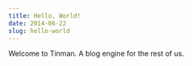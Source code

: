 ```yaml
---
title: Hello, World!
date: 2014-06-22
slug: hello-world
---
```


Welcome to Tinman. A blog engine for the rest of us.
